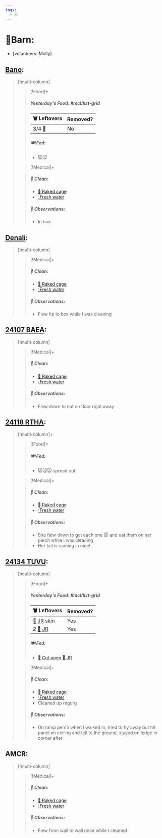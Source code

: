```yaml
---
tags:
  - 🗒️
---
```


# 🏡Barn:
- [volunteers::Molly]

## [Bano](../RARE%20Birds/Ed%20Birds/Bano.md):
> [!multi-column]
>
>> [!Food]+
>> ##### Yesterday's Food: #mcl/list-grid
>> |🗑️ Leftovers| Removed?
>> |---|---|
>>|3/4 🐀|No
>>
>> ##### 🍽️ Fed:
>> - 🐭🐭
>
>> [!Medical]+
>>##### 🫧 Clean:
>>- [🧹 Raked cage](../Admin/Codes/Raked%20cage.md)
>>- [💧Fresh water](../Admin/Codes/Fresh%20water.md)
>>
>> ##### 🔭 Observations:
>> - In box.

## [Denali](../RARE%20Birds/Ed%20Birds/Denali.md):
> [!multi-column]
>
>> [!Medical]+
>>##### 🫧 Clean:
>>- [🧹 Raked cage](../Admin/Codes/Raked%20cage.md)
>>- [💧Fresh water](../Admin/Codes/Fresh%20water.md)
>>
>> ##### 🔭 Observations:
>> - Flew hp to box while I was cleaning

## [24107 BAEA](../RARE%20Birds/24107%20BAEA.md):
> [!multi-column]
>
>> [!Medical]+
>>##### 🫧 Clean:
>>- [🧹 Raked cage](../Admin/Codes/Raked%20cage.md)
>>- [💧Fresh water](../Admin/Codes/Fresh%20water.md)
>>
>> ##### 🔭 Observations:
>> - Flew down to eat on floor right away

## [24118 RTHA](../RARE%20Birds/24118%20RTHA.md):
> [!multi-column]+
>
>> [!Food]+
>> ##### 🍽️ Fed:
>> - 🐭🐭🐭 spread out
>
>> [!Medical]+
>>##### 🫧 Clean:
>> - [🧹 Raked cage](../Admin/Codes/Raked%20cage.md)
>> - [💧Fresh water](../Admin/Codes/Fresh%20water.md)
>>
>> ##### 🔭 Observations:
>> - She flew down to get each one 🐭 and eat them on her perch while I was cleaning
>> - Her tail is coming in nice!

## [24134 TUVU](../RARE%20Birds/24134%20TUVU.md):
> [!multi-column]
>
>> [!Food]+
>> ##### Yesterday's Food: #mcl/list-grid
>> |🗑️ Leftovers| Removed?
>> |---|---|
>>|[🐀 JR](../Admin/Codes/Food/Jumbo%20Rat.md) skin|Yes|
>>|2 [🐀 JR](../Admin/Codes/Food/Jumbo%20Rat.md)|Yes
>>
>> ##### 🍽️ Fed:
>> - [🔪 Cut open](../Admin/Codes/Cut%20open.md) [🐀 JR](../Admin/Codes/Food/Jumbo%20Rat.md)
>
>> [!Medical]+
>>##### 🫧 Clean:
>>- [🧹 Raked cage](../Admin/Codes/Raked%20cage.md)
>>- [💧Fresh water](../Admin/Codes/Fresh%20water.md)
>>- Cleaned up regurg
>>
>> ##### 🔭 Observations:
>> - On ramp perch when I walked in, tried to fly away but hit panel on ceiling and fell to the ground, stayed on ledge in corner after.

## AMCR:
> [!multi-column]
>
>> [!Medical]+
>>##### 🫧 Clean:
>>- [🧹 Raked cage](../Admin/Codes/Raked%20cage.md)
>>- [💧Fresh water](../Admin/Codes/Fresh%20water.md)
>>
>> ##### 🔭 Observations:
>> - Flew from wall to wall once while I cleaned

